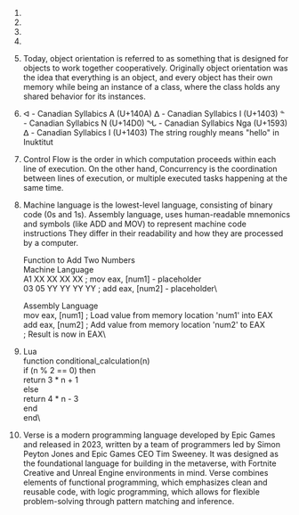 1.

2.

3.

4.

5. Today, object orientation is referred to as something that is designed for objects to work together cooperatively. Originally object orientation was the idea that everything is an object, and every object has their own memory while being an instance of a class, where the class holds any shared behavior for its instances.

6. ᐊ - Canadian Syllabics A (U+140A)
   ᐃ - Canadian Syllabics I (U+1403)
   ᓐ - Canadian Syllabics N (U+14D0)
   ᖓ - Canadian Syllabics Nga (U+1593)
   ᐃ - Canadian Syllabics I (U+1403)
   The string roughly means "hello" in Inuktitut

7. Control Flow is the order in which computation proceeds within each line of execution. On the other hand, Concurrency is the coordination between lines of execution, or multiple executed tasks happening at the same time.

8. Machine language is the lowest-level language, consisting of binary code (0s and 1s). Assembly language, uses human-readable mnemonics and symbols (like ADD and MOV) to represent machine code instructions They differ in their readability and how they are processed by a computer.

	Function to Add Two Numbers\
	Machine Language\
 	A1 XX XX XX XX     ; mov eax, [num1] - placeholder\
 	03 05 YY YY YY YY  ; add eax, [num2] - placeholder\

   Assembly Language\
   	mov eax, [num1]     ; Load value from memory location 'num1' into EAX\
   	add eax, [num2]     ; Add value from memory location 'num2' to EAX\
   	; Result is now in EAX\

10. Lua\
function conditional_calculation(n)\
    if (n % 2 == 0) then\
        return 3 * n + 1\
    else\
        return 4 * n - 3\
    end\
end\

12. Verse is a modern programming language developed by Epic Games and released in 2023, written by a team of programmers led by Simon Peyton Jones and Epic Games CEO Tim Sweeney. It was designed as the foundational language for building in the metaverse, with Fortnite Creative and Unreal Engine environments in mind. Verse combines elements of functional programming, which emphasizes clean and reusable code, with logic programming, which allows for flexible problem-solving through pattern matching and inference. 
